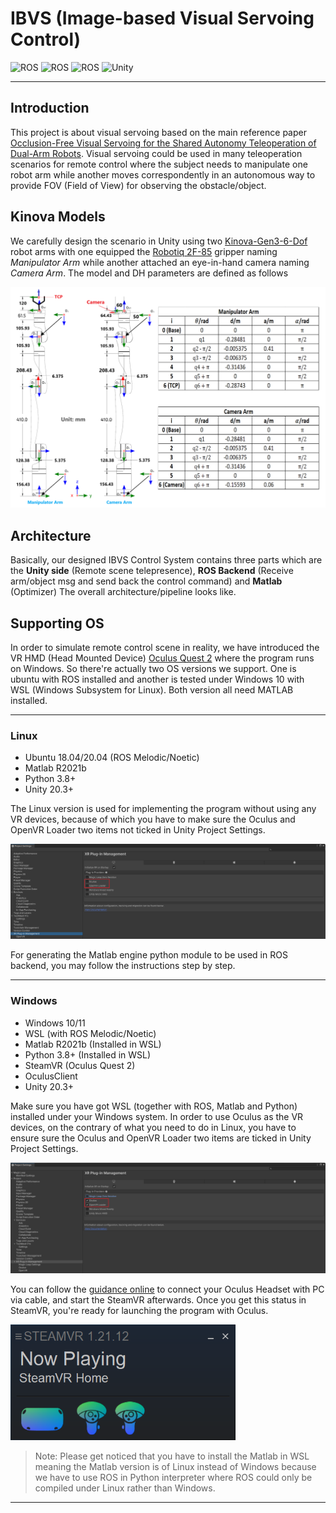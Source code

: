 # IBVS (Image-based Visual Servoing Control)

![ROS](https://img.shields.io/badge/ROS-melodic-yellowgreen)
![ROS](https://img.shields.io/badge/ROS-noetic-brightgreen)
![ROS](https://img.shields.io/badge/Windows-10-blue)
![Unity](https://img.shields.io/badge/Unity-2020.2+-lightgrey)

---

## Introduction

This project is about visual servoing based on the main reference paper [Occlusion-Free Visual Servoing for the Shared Autonomy Teleoperation of Dual-Arm Robots](https://ieeexplore.ieee.org/document/8253809).
Visual servoing could be used in many teleoperation scenarios for remote control where the subject needs to manipulate one robot arm
while another moves correspondently in an autonomous way to provide FOV (Field of View) for observing the obstacle/object.

## Kinova Models

We carefully design the scenario in Unity using two [Kinova-Gen3-6-Dof](https://www.kinovarobotics.com/product/gen3-robots) robot arms
with one equipped the [Robotiq 2F-85](https://robotiq.com/products/2f85-140-adaptive-robot-gripper) gripper naming *Manipulator Arm* while another attached an eye-in-hand camera naming *Camera Arm*. The model and DH parameters are defined as follows <p align="center"><img src="Image/Kinova Model/Kinova Model.png" width="720"/></p>

## Architecture

Basically, our designed IBVS Control System contains three parts which are the **Unity side** (Remote scene telepresence), **ROS Backend** (Receive arm/object msg and send back the control command) and **Matlab** (Optimizer) 
The overall architecture/pipeline looks like.

## Supporting OS
In order to simulate remote control scene in reality, we have introduced the VR HMD (Head Mounted Device) [Oculus Quest 2](https://www.oculus.com/quest-2/) where the program runs on Windows. So there're actually two OS versions we support.
One is ubuntu with ROS installed and another is tested under Windows 10 with WSL (Windows Subsystem for Linux). Both version all need MATLAB installed.

---

### Linux

- Ubuntu 18.04/20.04 (ROS Melodic/Noetic)
- Matlab R2021b
- Python 3.8+
- Unity 20.3+

The Linux version is used for implementing the program without using any VR devices, because of which you have to make
sure the Oculus and OpenVR Loader two items not ticked in Unity Project Settings.

<img src="Image/OS Version/Linux/untick.png"/>

For generating the Matlab engine python module to be used in ROS backend, you may follow the instructions step by step.

---

### Windows

- Windows 10/11 
- WSL (with ROS Melodic/Noetic)
- Matlab R2021b (Installed in WSL)
- Python 3.8+ (Installed in WSL)
- SteamVR (Oculus Quest 2)
- OculusClient
- Unity 20.3+

Make sure you have got WSL (together with ROS, Matlab and Python) installed under your Windows system. In order to use Oculus as the VR devices, on the contrary of what you need to do in Linux, you have to ensure
sure the Oculus and OpenVR Loader two items are ticked in Unity Project Settings.

<img src="Image/OS Version/Windows/tick.png"/>

You can follow the [guidance online]("https://www.tomsguide.com/how-to/how-to-connect-oculus-quest-2-to-a-pc") to connect your Oculus Headset with PC via cable, and start the SteamVR afterwards. Once you get this status in SteamVR, you're ready for launching the program with Oculus.

<img src="Image/Oculus/SteamVR.png" width="360"/>

> Note: Please get noticed that you have to install the Matlab in WSL meaning the Matlab version is of Linux instead of Windows because 
> we have to use ROS in Python interpreter where ROS could only be compiled under Linux rather than Windows.

---

